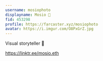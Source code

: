 ```yaml
---
username: mosiophoto
displayname: Mosio 🎩
fid: 453298
profile: https://farcaster.xyz/mosiophoto
avatar: https://i.imgur.com/O8PxGrZ.jpg
---
```

Visual storyteller 📸   
  
https://linktr.ee/mosio.eth  
